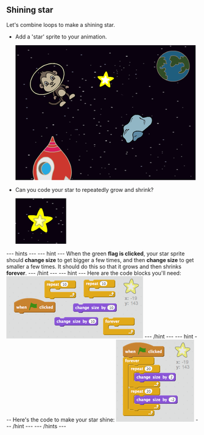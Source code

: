 ## Shining star

Let's combine loops to make a shining star.

+ Add a 'star' sprite to your animation.
    
    ![Adding a star sprite](images/space-star-sprite.png)

+ Can you code your star to repeatedly grow and shrink?
    
    ![Testing a shining star](images/space-star-test.png)

\--- hints \--- \--- hint \--- When the green **flag is clicked**, your star sprite should **change size** to get bigger a few times, and then **change size** to get smaller a few times. It should do this so that it grows and then shrinks **forever**. \--- /hint \--- \--- hint \--- Here are the code blocks you'll need: ![Blocks for a shining star](images/space-star-blocks.png) \--- /hint \--- \--- hint \--- Here's the code to make your star shine: ![Code for a shining star](images/space-star-code.png) \--- /hint \--- \--- /hints \---